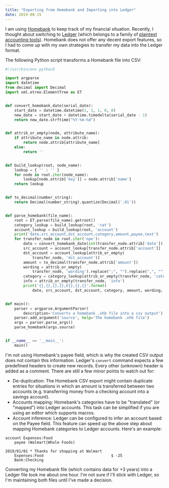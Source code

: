 ```yaml
---
title: "Exporting from Homebank and Importing into Ledger"
date: 2019-08-15
---
```


I am using [Homebank][homebank] to keep track of my financial situation.
Recently, I thought about switching to [Ledger][ledger] (which belongs to a
family of [plaintext accounting tools][plain]). Homebank does not offer any
decent export features, so I had to come up with my own strategies to transfer
my data into the Ledger format.

The following Python script transforms a Homebank file into CSV:

``` python
#!/usr/bin/env python3

import argparse
import datetime
from decimal import Decimal
import xml.etree.ElementTree as ET


def convert_homebank_date(serial_date):
    start_date = datetime.datetime(1, 1, 1, 0, 0)
    new_date = start_date + datetime.timedelta(serial_date - 1)
    return new_date.strftime("%Y-%m-%d")


def attrib_or_empty(node, attribute_name):
    if attribute_name in node.attrib:
        return node.attrib[attribute_name]
    else:
        return ''


def build_lookup(root, node_name):
    lookup = { '' : '' }
    for node in root.iter(node_name):
        lookup[node.attrib['key']] = node.attrib['name']
    return lookup


def to_decimal(number_string):
    return Decimal(number_string).quantize(Decimal('.01'))


def parse_homebank(file_name):
    root = ET.parse(file_name).getroot()
    category_lookup = build_lookup(root, 'cat')
    account_lookup = build_lookup(root, 'account')
    print('date,src_account,dst_account,category,amount,payee,text')
    for transfer_node in root.iter('ope'):
        date = convert_homebank_date(int(transfer_node.attrib['date']))
        src_account = account_lookup[transfer_node.attrib['account']]
        dst_account = account_lookup[attrib_or_empty(
            transfer_node, 'dst_account')]
        amount = to_decimal(transfer_node.attrib['amount'])
        wording = attrib_or_empty(
            transfer_node, 'wording').replace(";", "").replace(",", "")
        category = category_lookup[attrib_or_empty(transfer_node, 'category')]
        info = attrib_or_empty(transfer_node, 'info')
        print('{},{},{},{},€{},{},{}'.format(
            date, src_account, dst_account, category, amount, wording, info))


def main():
    parser = argparse.ArgumentParser(
        description='Converts a homebank .xhb file into a csv output')
    parser.add_argument('source', help='The homebank .xhb file')
    args = parser.parse_args()
    parse_homebank(args.source)


if __name__ == '__main__':
    main()
```

I'm not using Homebank's payee field, which is why the created CSV output does
not contain this information. Ledger's `convert` command expects a few
predefined headers to create new records. Every other (unknown) header is added
as a comment. There are still a few minor points to watch out for:

- De-duplication: The Homebank CSV export might contain duplicate entries for
  situations in which an amount is transferred between two accounts (e.g.
  transferring money from a checking account into a savings account).
- Accounts mapping: Homebank's categories have to be "translated" (or "mapped")
  into Ledger accounts. This task can be simplified if you are using an editor
  which supports macros.
- Account inference: Ledger can be configured to infer an account based on the
  Payee field. This feature can speed up the above step about mapping Homebank
  categories to Ledger accounts. Here's an example:

``` text
account Expenses:Food
    payee (Walmart|Whole Foods)

2019/01/01 * Thanks for shopping at Walmart
    Expenses:Food                              $ -25
    Bank:Checking
```

Converting my Homebank file (which contains data for +3 years) into a Ledger
file took me about one hour. I'm not sure if I'll stick with Ledger, so I'm
maintaining both files until I've made a decision.

[homebank]: http://homebank.free.fr/en/index.php
[ledger]: https://www.ledger-cli.org
[plain]: https://plaintextaccounting.org/
